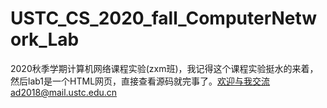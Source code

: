 # USTC_CS_2020_fall_ComputerNetwork_Lab
2020秋季学期计算机网络课程实验(zxm班)，我记得这个课程实验挺水的来着，然后lab1是一个HTML网页，直接查看源码就完事了。欢迎与我交流ad2018@mail.ustc.edu.cn
